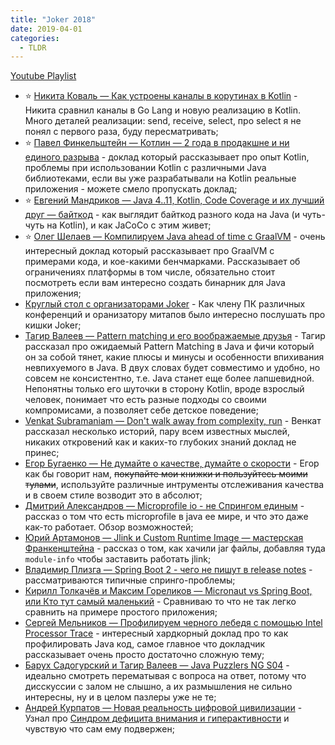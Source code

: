 ```yaml
---
title: "Joker 2018"
date: 2019-04-01
categories:
  - TLDR
---
```


[Youtube Playlist](https://www.youtube.com/playlist?list=PLVe-2wcL84b_DvLWtURPD0Dz2NZil55XI)

* ⭐️ [Никита Коваль — Как устроены каналы в корутинах в Kotlin](https://www.youtube.com/watch?v=eZshP8zPSFo) - Никита сравнил каналы в Go Lang и новую реализацию в Kotlin. Много деталей реализации: send, receive, select, про select я не понял с первого раза, буду пересматривать;
* ⭐️ [Павел Финкельштейн — Котлин — 2 года в продакшне и ни единого разрыва](https://www.youtube.com/watch?v=nCDWb7O1ZW4) - доклад который рассказывает про опыт Kotlin, проблемы при использовании Kotlin с различными Java библиотеками, если вы уже разрабатывали на Kotlin реальные приложения - можете смело пропускать доклад;
* ⭐ [Евгений Мандриков — Java 4..11, Kotlin, Code Coverage и их лучший друг — байткод](https://www.youtube.com/watch?v=89dSBMxaX_k) - как выглядит байткод разного кода на Java (и чуть-чуть на Kotlin), и как JaCoCo с этим живет;
* ⭐ [Олег Шелаев — Компилируем Java ahead of time с GraalVM](https://www.youtube.com/watch?v=tPezgDSD1Bk) - очень интересный доклад который рассказывает про GraalVM с примерами кода, и кое-какими бенчмарками. Рассказывает об ограничениях платформы в том числе, обязательно стоит посмотреть если вам интересно создать бинарник для Java приложения;
* [Круглый стол с организаторами Joker](https://www.youtube.com/watch?v=tEsrFFRZM-w) - Как члену ПК различных конференций и оранизатору митапов было интересно послушать про кишки Joker;
* [Тагир Валеев — Pattern matching и его воображаемые друзья](https://www.youtube.com/watch?v=qurG_J81_Cs) - Тагир рассказал про ожидаемый Pattern Matching в Java и фичи который он за собой тянет, какие плюсы и минусы и особенности впихивания невпихуемого в Java. В двух словах будет совместимо и удобно, но совсем не консистентно, т.е. Java станет еще более лапшевидной. Непонятны только его шуточки в сторону Kotlin, вроде взрослый человек, понимает что есть разные подходы со своими компромисами, а позволяет себе детское поведение;
* [Venkat Subramaniam — Don't walk away from complexity, run](https://www.youtube.com/watch?v=aCO1oORAdCU) - Венкат рассказал несколько историй, пару всем известных мыслей, никаких откровений как и каких-то глубоких знаний доклад не принес;
* [Егор Бугаенко — Не думайте о качестве, думайте о скорости](https://www.youtube.com/watch?v=Itr7waZn0q8) - Егор как бы говорит нам, ~~покупайте мои книжки и пользуйтесь моими тулами~~, используйте различные интрументы отслеживания качества и в своем стиле возводит это в абсолют;
* [Дмитрий Александров — Microprofile io - не Спрингом единым](https://www.youtube.com/watch?v=iW_W1sKNjMs) - рассказ о том что есть microprofile в java ee мире, и что это даже как-то работает. Обзор возможностей;
* [Юрий Артамонов — Jlink и Custom Runtime Image — мастерская Франкенштейна](https://www.youtube.com/watch?v=cHfHt2xJPLU) - рассказ о том, как хачили jar файлы, добавляя туда `module-info` чтобы заставить работать jlink;
* [Владимир Плизга — Spring Boot 2 - чего не пишут в release notes](https://www.youtube.com/watch?v=8jNXZXdb3no) - рассматриваются типичные спринго-проблемы;
* [Кирилл Толкачёв и Максим Гореликов — Micronaut vs Spring Boot, или Кто тут самый маленький](https://www.youtube.com/watch?v=mkxAxGaShpg) - Сравниваю то что не так легко сравнить на примере простого приложения;
* [Сергей Мельников — Профилируем черного лебедя с помощью Intel Processor Trace](https://www.youtube.com/watch?v=Cn4bw7cE68w) - интересный хардкорный доклад про то как профилировать Java код, самое главное что докладчик рассказывает очень просто достаточно сложную тему;
* [Барух Садогурский и Тагир Валеев — Java Puzzlers NG S04](https://www.youtube.com/watch?v=7PnYBYL9pnc) - идеально смотреть перематывая с вопроса на ответ, потому что дисскуссии с залом не слышно, а их размышления не сильно интересны, ну и в целом пазлеры уже не те;
* [Андрей Курпатов — Новая реальность цифровой цивилизации](https://www.youtube.com/watch?v=ePK82v0d6W8) - Узнал про [Синдром дефицита внимания и гиперактивности](https://ru.wikipedia.org/wiki/%D0%A1%D0%B8%D0%BD%D0%B4%D1%80%D0%BE%D0%BC_%D0%B4%D0%B5%D1%84%D0%B8%D1%86%D0%B8%D1%82%D0%B0_%D0%B2%D0%BD%D0%B8%D0%BC%D0%B0%D0%BD%D0%B8%D1%8F_%D0%B8_%D0%B3%D0%B8%D0%BF%D0%B5%D1%80%D0%B0%D0%BA%D1%82%D0%B8%D0%B2%D0%BD%D0%BE%D1%81%D1%82%D0%B8) и чувствую что сам ему подвержен;
<!-- * [](https://www.youtube.com/watch?v=) -->
